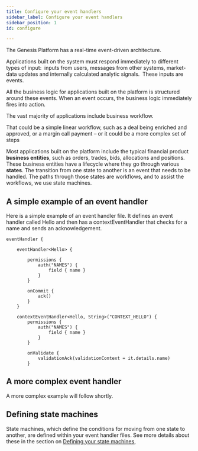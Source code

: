 ```yaml
---
title: Configure your event handlers
sidebar_label: Configure your event handlers
sidebar_position: 1
id: configure

---
```

The Genesis Platform has a real-time event-driven architecture.

Applications built on the system must respond immediately to different types of input:  inputs from users, messages from other systems, market-data updates and internally calculated analytic signals.  These inputs are events.

All the business logic for applications built on the platform is structured around these events. When an event occurs, the business logic immediately fires into action.

The vast majority of applications include business workflow.

That could be a simple linear workflow, such as a deal being enriched and approved, or a margin call payment – or it could be a more complex set of steps

Most applications built on the platform include the typical financial product **business entities**, such as orders, trades, bids, allocations and positions. These business entities have a lifecycle where they go through various **states**. The transition from one state to another is an event that needs to be handled. The paths through those states are workflows, and to assist the workflows, we use state machines.

## A simple example of an event handler

Here is a simple example of an event handler file. It defines an event handler called Hello and then has a contextEventHandler that checks for a name and sends an acknowledgement.

    eventHandler {
    
        eventHandler<Hello> {
    
            permissions {
                auth("NAMES") {
                    field { name }
                }
            }
    
            onCommit {
                ack()
            }
        }
    
        contextEventHandler<Hello, String>("CONTEXT_HELLO") {
            permissions {
                auth("NAMES") {
                    field { name }
                }
            }
    
            onValidate {
                validationAck(validationContext = it.details.name)
            }

## A more complex event handler

A more complex example will follow shortly.

## Defining state machines

State machines, which define the conditions for moving from one state to another, are defined within your event handler files. See more details  about these in the section on [Defining your state machines](/server-reference/state-machines/define/),